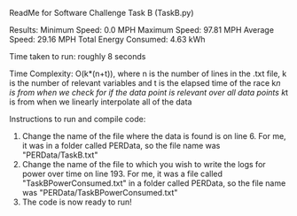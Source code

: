 ReadMe for Software Challenge Task B (TaskB.py)

Results:
    Minimum Speed: 0.0 MPH
    Maximum Speed: 97.81 MPH
    Average Speed: 29.16 MPH
    Total Energy Consumed: 4.63 kWh

Time taken to run: roughly 8 seconds

Time Complexity: O(k*(n+t)), where n is the number of lines in the .txt file, k is the number of relevant variables and t is the elapsed time of the race
    k*n is from when we check for if the data point is relevant over all data points
    k*t is from when we linearly interpolate all of the data

Instructions to run and compile code:
1. Change the name of the file where the data is found is on line 6. For me, it was in a folder called PERData, so the file name was "PERData/TaskB.txt"
2. Change the name of the file to which you wish to write the logs for power over time on line 193. For me, it was a file called "TaskBPowerConsumed.txt" in a folder called PERData, so the file name was "PERData/TaskBPowerConsumed.txt"
3. The code is now ready to run!